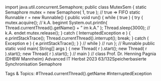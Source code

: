 import java.util.concurrent.Semaphore;
public class MutexSem  {  static Semaphore  mutex = new Semaphore(  1, true ); // true => FIFO  static Runnable r = new Runnable()  {    public void run() {      while ( true ) {        try {          mutex.acquire();          // k.A. beginnt          System.out.println(  Thread.currentThread().getName()  + ” im k.A.”  );          Thread.sleep(3000);          // k.A. endet          mutex.release();        } catch ( InterruptedException  e ) {          e.printStackTrace();          Thread.currentThread().interrupt();          break;        } catch ( Exception  e ) {          e.printStackTrace();        }      } // while    } // run  }; // Runnable
  public static void main( String[] args ) {    new Thread( r ).start();    new Thread( r ).start();    new Thread( r ).start();  } // main
} // class
Prof. Dr. Henning Pagnia (DHBW Mannheim) Advanced IT Herbst 2023 63/132Speicherbasierte Synchronisation Semaphore

   Tags & Topics:
   #Thread.currentThread().getName
   #InterruptedException